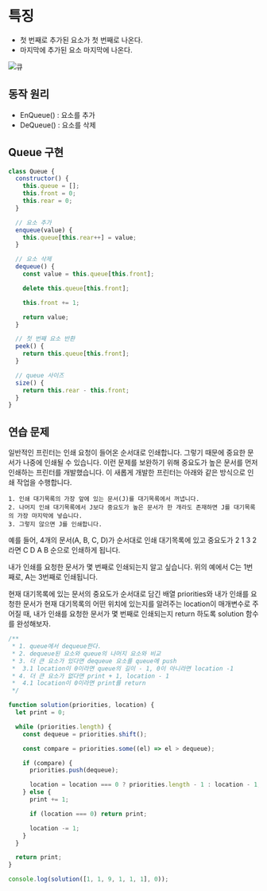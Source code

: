 # 특징

- 첫 번째로 추가된 요소가 첫 번째로 나온다.
- 마지막에 추가된 요소 마지막에 나온다.

![큐](https://user-images.githubusercontent.com/72539723/208553368-f91a61a9-d5ab-48f8-a7dc-0b37949a5fde.png)

## 동작 원리

- EnQueue() : 요소를 추가
- DeQueue() : 요소를 삭제

## Queue 구현

```js
class Queue {
  constructor() {
    this.queue = [];
    this.front = 0;
    this.rear = 0;
  }

  // 요소 추가
  enqueue(value) {
    this.queue[this.rear++] = value;
  }

  // 요소 삭제
  dequeue() {
    const value = this.queue[this.front];

    delete this.queue[this.front];

    this.front += 1;

    return value;
  }

  // 첫 번째 요소 반환
  peek() {
    return this.queue[this.front];
  }

  // queue 사이즈
  size() {
    return this.rear - this.front;
  }
}
```

## 연습 문제

일반적인 프린터는 인쇄 요청이 들어온 순서대로 인쇄합니다. 그렇기 때문에 중요한 문서가 나중에 인쇄될 수 있습니다. 이런 문제를 보완하기 위해 중요도가 높은 문서를 먼저 인쇄하는 프린터를 개발했습니다. 이 새롭게 개발한 프린터는 아래와 같은 방식으로 인쇄 작업을 수행합니다.

```
1. 인쇄 대기목록의 가장 앞에 있는 문서(J)를 대기목록에서 꺼냅니다.
2. 나머지 인쇄 대기목록에서 J보다 중요도가 높은 문서가 한 개라도 존재하면 J를 대기목록의 가장 마지막에 넣습니다.
3. 그렇지 않으면 J를 인쇄합니다.
```

예를 들어, 4개의 문서(A, B, C, D)가 순서대로 인쇄 대기목록에 있고 중요도가 2 1 3 2 라면 C D A B 순으로 인쇄하게 됩니다.

내가 인쇄를 요청한 문서가 몇 번째로 인쇄되는지 알고 싶습니다. 위의 예에서 C는 1번째로, A는 3번째로 인쇄됩니다.

현재 대기목록에 있는 문서의 중요도가 순서대로 담긴 배열 priorities와 내가 인쇄를 요청한 문서가 현재 대기목록의 어떤 위치에 있는지를 알려주는 location이 매개변수로 주어질 때, 내가 인쇄를 요청한 문서가 몇 번째로 인쇄되는지 return 하도록 solution 함수를 완성해보자.

```js
/**
 * 1. queue에서 dequeue한다.
 * 2. dequeue된 요소와 queue의 나머지 요소와 비교
 * 3. 더 큰 요소가 있다면 dequeue 요소를 queue에 push
 *  3.1 location이 0이라면 queue의 길이 - 1, 0이 아니라면 location -1
 * 4. 더 큰 요소가 없다면 print + 1, location - 1
 *  4.1 location이 0이라면 print를 return
 */

function solution(priorities, location) {
  let print = 0;

  while (priorities.length) {
    const dequeue = priorities.shift();

    const compare = priorities.some((el) => el > dequeue);

    if (compare) {
      priorities.push(dequeue);

      location = location === 0 ? priorities.length - 1 : location - 1;
    } else {
      print += 1;

      if (location === 0) return print;

      location -= 1;
    }
  }

  return print;
}

console.log(solution([1, 1, 9, 1, 1, 1], 0));
```
